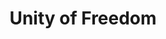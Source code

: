 ---
pid: lla6
title: Unity of Freedom
location_transcription: Independence Hall
coordinates: "[-75.150001, 39.948995]"
zipcode: '17857'
gen_neighborhood: 
neighborhood: 
outside_phl: 'Northumberland PA '
age: '71'
age_range: 70+
instagram: 
image_file_name: lla_6.jpg
proposal_transcription: 
topic: Unity,Freedom
topic_summary: 0, 0
type: Conceptual
keywords_other: 
credit: Paul Schaffer
image_labels: 
twitter: 
facebook: 
permalink: "/monuments/lla6/"
layout: item-page
---